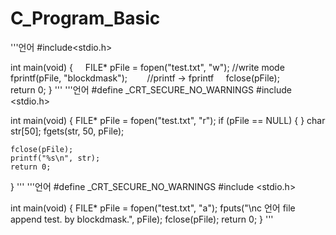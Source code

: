 # C_Program_Basic
'''언어
#include<stdio.h>

int main(void)
{
    FILE* pFile = fopen("test.txt", "w"); //write mode    
		fprintf(pFile, "blockdmask");        //printf -> fprintf   
	  fclose(pFile);    
	  return 0;
}
'''
'''언어
#define _CRT_SECURE_NO_WARNINGS
#include <stdio.h>

int main(void)
{
	FILE* pFile = fopen("test.txt", "r");
	if (pFile == NULL)
	{
	}
	char str[50];
	fgets(str, 50, pFile);

	fclose(pFile);
	printf("%s\n", str);
	return 0;
}
'''
'''언어
#define _CRT_SECURE_NO_WARNINGS
#include <stdio.h>


int main(void)
{
	FILE* pFile = fopen("test.txt", "a");
	fputs("\nc 언어 file append test. by blockdmask.", pFile);
	fclose(pFile);
	return 0;
}
'''
